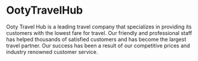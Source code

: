 # OotyTravelHub
Ooty Travel Hub is a leading travel company that specializes in providing its customers with the lowest fare for travel. Our friendly and professional staff has helped thousands of satisfied customers and has become the largest travel partner. Our success has been a result of our competitive prices and industry renowned customer service. 
